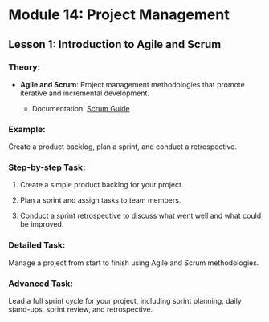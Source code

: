 # Module 14: Project Management

## Lesson 1: Introduction to Agile and Scrum

### Theory:

- **Agile and Scrum**: Project management methodologies that promote iterative and incremental development.

  - Documentation: [Scrum Guide](https://scrumguides.org/scrum-guide.html)

### Example:

Create a product backlog, plan a sprint, and conduct a retrospective.

### Step-by-step Task:

1. Create a simple product backlog for your project.

2. Plan a sprint and assign tasks to team members.

3. Conduct a sprint retrospective to discuss what went well and what could be improved.

### Detailed Task:

Manage a project from start to finish using Agile and Scrum methodologies.

### Advanced Task:

Lead a full sprint cycle for your project, including sprint planning, daily stand-ups, sprint review, and retrospective.

